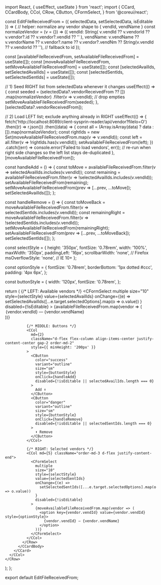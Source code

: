 import React, { useEffect, useState } from 'react';
import {
  CCard, CCardBody, CCol, CRow, CButton, CFormSelect,
} from '@coreui/react';

const EditFileReceivedFrom = ({ selectedData, setSelectedData, isEditable }) => {
  // helper: normalize any vendor shape to { vendId, vendName }
  const normalizeVendor = (v = {}) => ({
    vendId: String(
      v.vendId ??
      v.vendorId ??
      v.vendor?.id ??
      v.vendor?.vendId ??
      ''
    ),
    vendName:
      v.vendName ??
      v.vendorName ??
      v.vendor?.name ??
      v.vendor?.vendNm ??
      String(v.vendId ?? v.vendorId ?? ''), // fallback to id
  });

  const [availableFileReceivedFrom, setAvailableFileReceivedFrom] = useState([]);
  const [moveAvailableFileReceivedFrom, setMoveAvailableFileReceivedFrom] = useState([]);
  const [selectedAvailIds, setSelectedAvailIds] = useState([]);
  const [selectedSentIds, setSelectedSentIds] = useState([]);

  // 1) Seed RIGHT list from selectedData whenever it changes
  useEffect(() => {
    const seeded = (selectedData?.vendorReceivedFrom ?? [])
      .map(normalizeVendor)
      .filter(v => v.vendId); // drop empties
    setMoveAvailableFileReceivedFrom(seeded);
  }, [selectedData?.vendorReceivedFrom]);

  // 2) Load LEFT list; exclude anything already in RIGHT
  useEffect(() => {
    fetch('http://localhost:8089/client-sysprin-reader/api/vendor?fileIo=O')
      .then((r) => r.json())
      .then((data) => {
        const all = (Array.isArray(data) ? data : []).map(normalizeVendor);
        const rightIds = new Set(moveAvailableFileReceivedFrom.map(v => v.vendId));
        const left = all.filter(v => !rightIds.has(v.vendId));
        setAvailableFileReceivedFrom(left);
      })
      .catch((err) => console.error('Failed to load vendors', err));
    // re-run when right side changes so the left list stays de-duplicated
  }, [moveAvailableFileReceivedFrom]);

  const handleAdd = () => {
    const toMove = availableFileReceivedFrom.filter(v => selectedAvailIds.includes(v.vendId));
    const remaining = availableFileReceivedFrom.filter(v => !selectedAvailIds.includes(v.vendId));
    setAvailableFileReceivedFrom(remaining);
    setMoveAvailableFileReceivedFrom(prev => [...prev, ...toMove]);
    setSelectedAvailIds([]);
  };

  const handleRemove = () => {
    const toMoveBack = moveAvailableFileReceivedFrom.filter(v => selectedSentIds.includes(v.vendId));
    const remainingRight = moveAvailableFileReceivedFrom.filter(v => !selectedSentIds.includes(v.vendId));
    setMoveAvailableFileReceivedFrom(remainingRight);
    setAvailableFileReceivedFrom(prev => [...prev, ...toMoveBack]);
    setSelectedSentIds([]);
  };

  const selectStyle = {
    height: '350px',
    fontSize: '0.78rem',
    width: '100%',
    maxWidth: '350px',
    paddingLeft: '16px',
    scrollbarWidth: 'none', // Firefox
    msOverflowStyle: 'none', // IE 10+
  };

  const optionStyle = {
    fontSize: '0.78rem',
    borderBottom: '1px dotted #ccc',
    padding: '4px 6px',
  };

  const buttonStyle = {
    width: '120px',
    fontSize: '0.78rem',
  };

  return (
    <CRow>
      <CCol xs={12}>
        <CCard className="mb-4">
          <CCardBody>
            <CRow className="align-items-center">
              {/* LEFT: Available vendors */}
              <CCol md={5} className="order-md-1">
                <CFormSelect
                  multiple
                  size="10"
                  style={selectStyle}
                  value={selectedAvailIds}
                  onChange={(e) =>
                    setSelectedAvailIds([...e.target.selectedOptions].map(o => o.value))
                  }
                  disabled={!isEditable}
                >
                  {availableFileReceivedFrom.map(vendor => (
                    <option key={vendor.vendId} value={vendor.vendId} style={optionStyle}>
                      {vendor.vendId} — {vendor.vendName}
                    </option>
                  ))}
                </CFormSelect>
              </CCol>

              {/* MIDDLE: Buttons */}
              <CCol
                md={2}
                className="d-flex flex-column align-items-center justify-content-center gap-2 order-md-2"
                style={{ minHeight: '200px' }}
              >
                <CButton
                  color="success"
                  variant="outline"
                  size="sm"
                  style={buttonStyle}
                  onClick={handleAdd}
                  disabled={!isEditable || selectedAvailIds.length === 0}
                >
                  Add ⬇️
                </CButton>
                <CButton
                  color="danger"
                  variant="outline"
                  size="sm"
                  style={buttonStyle}
                  onClick={handleRemove}
                  disabled={!isEditable || selectedSentIds.length === 0}
                >
                  ⬆️ Remove
                </CButton>
              </CCol>

              {/* RIGHT: Selected vendors */}
              <CCol md={5} className="order-md-3 d-flex justify-content-end">
                <CFormSelect
                  multiple
                  size="10"
                  style={selectStyle}
                  value={selectedSentIds}
                  onChange={(e) =>
                    setSelectedSentIds([...e.target.selectedOptions].map(o => o.value))
                  }
                  disabled={!isEditable}
                >
                  {moveAvailableFileReceivedFrom.map(vendor => (
                    <option key={vendor.vendId} value={vendor.vendId} style={optionStyle}>
                      {vendor.vendId} — {vendor.vendName}
                    </option>
                  ))}
                </CFormSelect>
              </CCol>
            </CRow>
          </CCardBody>
        </CCard>
      </CCol>
    </CRow>
  );
};

export default EditFileReceivedFrom;
